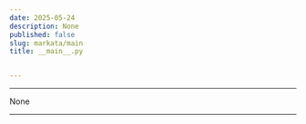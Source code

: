 ```yaml
---
date: 2025-05-24
description: None
published: false
slug: markata/main
title: __main__.py


---
```


---

None

---